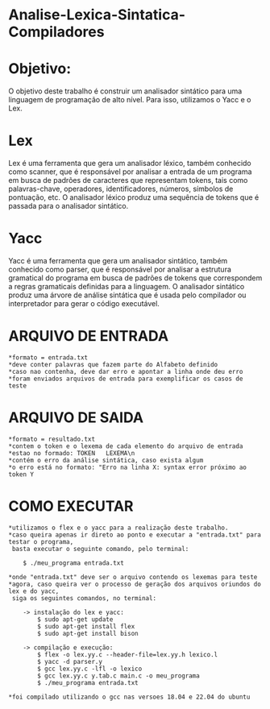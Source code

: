 # Analise-Lexica-Sintatica-Compiladores

# Objetivo:

O objetivo deste trabalho é construir um analisador sintático para uma linguagem de programação de alto nível. 
Para isso, utilizamos o Yacc e o Lex.

# Lex

Lex é uma ferramenta que gera um analisador léxico, também conhecido como scanner, que é responsável por analisar a entrada de um programa em busca de padrões de caracteres que representam tokens, tais como palavras-chave, operadores, identificadores, números, símbolos de pontuação, etc. O analisador léxico produz uma sequência de tokens que é passada para o analisador sintático.

# Yacc

Yacc é uma ferramenta que gera um analisador sintático, também conhecido como parser, que é responsável por analisar a estrutura gramatical do programa em busca de padrões de tokens que correspondem a regras gramaticais definidas para a linguagem. O analisador sintático produz uma árvore de análise sintática que é usada pelo compilador ou interpretador para gerar o código executável.

# ARQUIVO DE ENTRADA
    *formato = entrada.txt
    *deve conter palavras que fazem parte do Alfabeto definido
    *caso nao contenha, deve dar erro e apontar a linha onde deu erro
    *foram enviados arquivos de entrada para exemplificar os casos de teste 

# ARQUIVO DE SAIDA
    *formato = resultado.txt
    *contem o token e o lexema de cada elemento do arquivo de entrada
    *estao no formado: TOKEN   LEXEMA\n
    *contém o erro da análise sintática, caso exista algum
    *o erro está no formato: "Erro na linha X: syntax error próximo ao token Y

# COMO EXECUTAR
    *utilizamos o flex e o yacc para a realização deste trabalho.
    *caso queira apenas ir direto ao ponto e executar a "entrada.txt" para testar o programa,
     basta executar o seguinte comando, pelo terminal:

        $ ./meu_programa entrada.txt

    *onde "entrada.txt" deve ser o arquivo contendo os lexemas para teste
    *agora, caso queira ver o processo de geração dos arquivos oriundos do lex e do yacc,
     siga os seguintes comandos, no terminal:

        -> instalação do lex e yacc:
            $ sudo apt-get update
            $ sudo apt-get install flex
            $ sudo apt-get install bison

        -> compilação e execução:
            $ flex -o lex.yy.c --header-file=lex.yy.h lexico.l
            $ yacc -d parser.y
            $ gcc lex.yy.c -lfl -o lexico
            $ gcc lex.yy.c y.tab.c main.c -o meu_programa
            $ ./meu_programa entrada.txt

    *foi compilado utilizando o gcc nas versoes 18.04 e 22.04 do ubuntu
